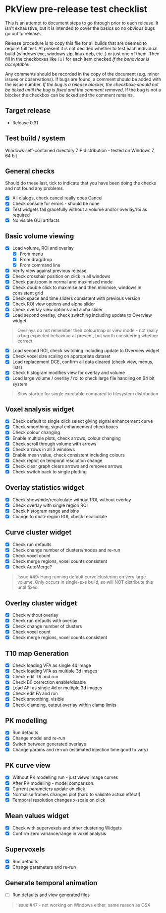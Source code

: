# PkView pre-release test checklist

This is an attempt to document steps to go through prior to each release.
It isn't exhaustive, but it is intended to cover the basics so no obvious
bugs go out to release.

Release procedure is to copy this file for all builds that are deemed to
require full test. At present it is not decided whether to test each
individual build (windows exe, windows zip, linux deb, etc..) or just one of
them. Then fill in the checkboxes like `[x]` for each item checked *if the
behaviour is acceptable!*.

Any comments should be recorded in the copy of the document (e.g. minor
issues or observations). If bugs are
found, a comment should be added with the issue number. *If the bug is a release
blocker, the checkboxe should not be ticked until the bug is
fixed and the comment removed*. If the bug is not a blocker the checkbox can be
ticked and the comment remains.

## Target release

 - Release 0.31

## Test build / system

Windows self-contained directory ZIP distribution - tested on Windows 7, 64 bit

## General checks

Should do these last, tick to indicate that you have been doing the checks and
not found any problems.

- [x] All dialogs, check cancel really does Cancel
- [x] Check console for errors - should be none
- [x] Test widgets fail gracefully without a volume and/or overlay/roi as required
- [x] No visible GUI artifacts

## Basic volume viewing

- [x] Load volume, ROI and overlay
  - [x] From menu
  - [x] From drag/drop
  - [x] From command line
- [x] Verify view against previous release.
- [x] Check crosshair position on click in all windows
- [x] Check pan/zoom in normal and maximised mode
- [x] Check double click to maximise and then minimise, windows in consistent grid
- [x] Check space and time sliders consistent with previous version
- [x] Check ROI view options and alpha slider
- [x] Check overlay view options and alpha slider
- [x] Load second overlay, check switching including update to Overview widget

> Overlays do not remember their colourmap or view mode - not really a bug
> expected behaviour at present, but worth considering whether correct

- [x] Load second ROI, check switching including update to Overview widget
- [x] Check voxel size scaling on appropriate dataset
- [x] Load replacement DCE, confirm all data cleared (check view, menus, lists)
- [x] Check histogram modifies view for overlay and volume
- [x] Load large volume / overlay / roi to check large file handling on 64 bit system

> Slow startup for single exeutable compared to filesystem distribution

## Voxel analysis widget

- [x] Check default to single click select giving signal enhancement curve
- [x] Check smoothing, signal enhancement checkboxes
- [x] Check colour changing
- [x] Enable multiple plots, check arrows, colour changing
- [x] Check scroll through volume with arrows
- [x] Check arrows in all 3 windows
- [x] Enable mean value, check consistent including colours
- [x] Check replot on temporal resolution change
- [x] Check clear graph clears arrows and removes arrows
- [x] Check switch back to single plotting

## Overlay statistics widget

- [x] Check show/hide/recalculate without ROI, without overlay
- [x] Check overlay with single region ROI
- [x] Check histogram range and bins
- [x] Change to multi-region ROI, check recalculate

## Curve cluster widget

- [x] Check run defaults
- [x] Check change number of clusters/modes and re-run
- [x] Check voxel count
- [x] Check merge regions, voxel counts consistent
- [x] Check AutoMerge?

> Issue #49: Hang running default curve clustering on very large volume.
> Only occurs in single-exe build, so will NOT distribute this until
> fixed.

## Overlay cluster widget

- [x] Check without overlay
- [x] Check run defaults with overlay
- [x] Check change number of clusters
- [x] Check voxel count
- [x] Check merge regions, voxel counts consistent

## T10 map Generation

- [x] Check loading VFA as single 4d image
- [x] Check loading VFA as multiple 3d images
- [x] Check edit TR and run
- [x] Check B0 correction enable/disable
- [x] Load AFI as single 4d or multiple 3d images
- [x] Check edit FA and run
- [x] Check smoothing, visible
- [x] Check clamping, output overlay within clamp limits

## PK modelling

- [x] Run defaults
- [x] Change model and re-run
- [x] Switch between generated overlays
- [x] Change params and re-run (estimated injection time good to vary)

## PK curve view

- [x] Without PK modelling run - just views image curves
- [x] After PK modelling - model comparison.
- [x] Current parameters update on click
- [x] Normalise frames changes plot (hard to validate actual effect!)
- [x] Temporal resolution changes x-scale on click

## Mean values widget

- [x] Check with supervoxels and other clustering Widgets
- [x] Confirm zero variance/range in voxel analysis

## Supervoxels

- [x] Run defaults
- [x] Change parameters and re-run

## Generate temporal animation

- [ ] Run defaults and view generated files

> Issue #47 - not working on Windows either, same reason as OSX
